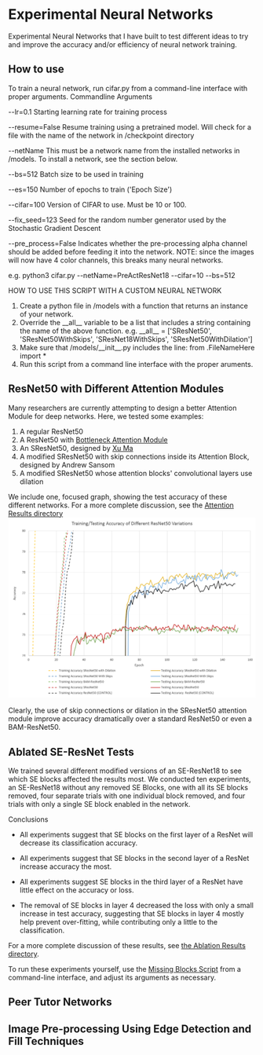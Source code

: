 # Experimental Neural Networks
Experimental Neural Networks that I have built to test different ideas to try and improve the accuracy and/or efficiency of neural network training.

## How to use
To train a neural network, run cifar.py from a command-line interface with proper arguments.
Commandline Arguments

--lr=0.1            Starting learning rate for training process

--resume=False      Resume training using a pretrained model. Will check for a file with the name of the network
                    in /checkpoint directory
                    
--netName           This must be a network name from the installed networks in /models.
                    To install a network, see the section below.
                    
--bs=512            Batch size to be used in training

--es=150            Number of epochs to train ('Epoch Size')

--cifar=100         Version of CIFAR to use. Must be 10 or 100.

--fix_seed=123      Seed for the random number generator used by the Stochastic Gradient Descent

--pre_process=False Indicates whether the pre-processing alpha channel should be added before feeding it into the network.
                    NOTE: since the images will now have 4 color channels, this breaks many neural networks.

e.g.
    python3 cifar.py --netName=PreActResNet18 --cifar=10 --bs=512


HOW TO USE THIS SCRIPT WITH A CUSTOM NEURAL NETWORK
1. Create a python file in /models with a function that returns an instance of your network.
2. Override the \_\_all__ variable to be a list that includes a string containing the name of the above function.
e.g. \_\_all__ = \['SResNet50', 'SResNet50WithSkips', 'SResNet18WithSkips', 'SResNet50WithDilation']
3. Make sure that /models/\_\_init__.py includes the line:
    from .FileNameHere import *
4. Run this script from a command line interface with the proper aruments.

## ResNet50 with Different Attention Modules
Many researchers are currently attempting to design a better Attention Module for deep networks. Here, we tested some examples:
1. A regular ResNet50
2. A ResNet50 with [Bottleneck Attention Module](https://arxiv.org/abs/1807.06514)
3. An SResNet50, designed by [Xu Ma](https://github.com/13952522076)
4. A modified SResNet50 with skip connections inside its Attention Block, designed by Andrew Sansom
5. A modified SResNet50 whose attention blocks' convolutional layers use dilation

We include one, focused graph, showing the test accuracy of these different networks. For a more complete discussion, see the [Attention Results directory](./AttentionResults)
![Attention Accuracy Zoomed In](AttentionResults/AttentionAccuracyZoomedIn.PNG)

Clearly, the use of skip connections or dilation in the SResNet50 attention module improve accuracy dramatically over a standard ResNet50 or even a BAM-ResNet50.

## Ablated SE-ResNet Tests
We trained several different modified versions of an SE-ResNet18 to see which SE blocks affected the results most. 
We conducted ten experiments, an SE-ResNet18 without any removed SE Blocks, one with all its SE blocks removed,
four separate trials with one individual block removed, and four trials with only a single SE block enabled in the network.

Conclusions

- All experiments suggest that SE blocks on the first layer of a ResNet will decrease its classification accuracy.

- All experiments suggest that SE blocks in the second layer of a ResNet increase accuracy the most.

- All experiments suggest SE blocks in the third layer of a ResNet have little effect on the accuracy or loss.

- The removal of SE blocks in layer 4 decreased the loss with only a small increase in test accuracy, suggesting that SE blocks in layer 4 mostly help prevent over-fitting, while contributing only a little to the classification.

For a more complete discussion of these results, see [the Ablation Results directory](./AblationResults).


To run these experiments yourself, use the [Missing Blocks Script](./cifarWithMissingBlocks.py) from a command-line interface, and adjust its arguments as necessary.

## Peer Tutor Networks


## Image Pre-processing Using Edge Detection and Fill Techniques